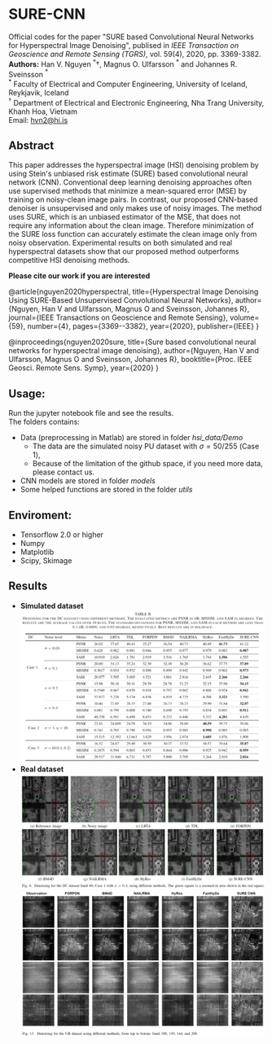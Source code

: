 # SURE-CNN
 Official codes for the paper "SURE based Convolutional Neural Networks for Hyperspectral Image Denoising", publised in *IEEE Transaction on Geoscience and Remote Sensing (TGRS)*, vol. 59(4), 2020, pp. 3369-3382.<br>
 **Authors:** Han V. Nguyen $^\ast \dagger$, Magnus O. Ulfarsson $^\ast$ and  Johannes R. Sveinsson $^\ast$ <br>
$^\ast$ Faculty of Electrical and Computer Engineering, University of Iceland, Reykjavik, Iceland<br>
$^\dagger$ Department of Electrical and Electronic Engineering, Nha Trang University, Khanh Hoa, Vietnam<br>
Email: hvn2@hi.is<br>

## Abstract <br>
This paper addresses the hyperspectral image (HSI) denoising problem by using Stein's unbiased risk estimate (SURE) based convolutional neural network (CNN). Conventional deep learning denoising approaches often use supervised methods that minimize a mean-squared error (MSE) by training on noisy-clean image pairs. In contrast, our proposed CNN-based denoiser is unsupervised and only makes use of noisy images. The method uses SURE, which is an unbiased estimator of the MSE, that does not require any information about the clean image. Therefore minimization of the SURE loss function can accurately estimate the clean image only from noisy observation. Experimental results on both simulated and real hyperspectral datasets show that our proposed method outperforms competitive HSI denoising methods.

**Please cite our work if you are interested**

 @article{nguyen2020hyperspectral,
  title={Hyperspectral Image Denoising Using SURE-Based Unsupervised Convolutional Neural Networks},
  author={Nguyen, Han V and Ulfarsson, Magnus O and Sveinsson, Johannes R},
  journal={IEEE Transactions on Geoscience and Remote Sensing},
  volume={59},
  number={4},
  pages={3369--3382},
  year={2020},
  publisher={IEEE}
}

@inproceedings{nguyen2020sure,
  title={Sure based convolutional neural networks for hyperspectral image denoising},
  author={Nguyen, Han V and Ulfarsson, Magnus O and Sveinsson, Johannes R},
  booktitle={Proc. IEEE Geosci. Remote Sens. Symp},
  year={2020}
}
## Usage:<br>
Run the jupyter notebook file and see the results.<br>
The folders contains:<br>
 - Data (preprocessing in Matlab) are stored in folder *hsi_data/Demo*
     + The data are the simulated noisy PU dataset with $\sigma=50/255$ (Case 1),
     + Because of the limitation of the github space, if you need more data, please contact us.
 - CNN models are stored in folder *models*
 - Some helped functions are stored in the folder *utils*
## Enviroment:<br>
- Tensorflow 2.0 or higher
- Numpy
- Matplotlib
- Scipy, Skimage
## Results
- **Simulated dataset**
![image](result1.png "a title")
- **Real dataset**
![image](result2.png "a title")
![image](result3.png "a title")


